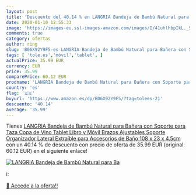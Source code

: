```yaml
---
layout: post
title: 'Descuento del 40.14 % en LANGRIA Bandeja de Bambú Natural para Ba'
date: 2020-01-10 12:55:33
image: 'https://images-eu.ssl-images-amazon.com/images/I/41uhlhbpIkL._SL200_.jpg'
comments: true
category: ofertas
author: ring
slug: 'B06X92Y9F5-es LANGRIA Bandeja de Bambú Natural para Bañera con Soporte...'
tags: [ 'tole.es','móvil','tablet', ]
actualPrice: 35.99 EUR
currency: EUR
price: 35.99
comparePrice: 60.12 EUR
prodname: 'LANGRIA Bandeja de Bambú Natural para Bañera con Soporte para Taza Copa de Vino Tablet Libro y Móvil Brazos Ajustables Soporte Organizador Lateral Extraíble para Accesorios de Baño  108 x 23 x 4.5cm '
country: 'es'
flag: '🇪🇸'
buyurl: 'https://www.amazon.es/dp/B06X92Y9F5/?tag=tolees-21'
descuento: '40.14'
average: '35.99'
---
```


Tienes [LANGRIA Bandeja de Bambú Natural para Bañera con Soporte para Taza Copa de Vino Tablet Libro y Móvil Brazos Ajustables Soporte Organizador Lateral Extraíble para Accesorios de Baño  108 x 23 x 4.5cm ](https://www.amazon.es/dp/B06X92Y9F5/?tag=tolees-21) con un 40.14 % de descuento con precio de oferta de 35.99 EUR (original: 60.12 EUR) en el siguiente enlace!

[![LANGRIA Bandeja de Bambú Natural para Ba](https://images-eu.ssl-images-amazon.com/images/I/41uhlhbpIkL._SL200_.jpg)](https://www.amazon.es/dp/B06X92Y9F5/?tag=tolees-21)

ℹ️:


[🛒 Accede a la oferta!!](https://www.amazon.es/dp/B06X92Y9F5/?tag=tolees-21)
